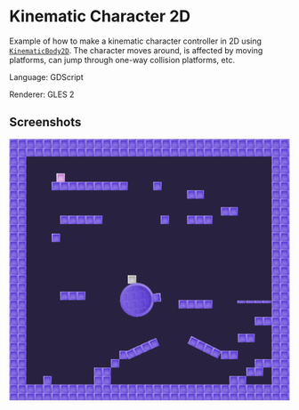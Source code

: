 # Kinematic Character 2D

Example of how to make a kinematic character controller in 2D using
[`KinematicBody2D`](https://docs.godotengine.org/en/latest/classes/class_kinematicbody2d.html).
The character moves around, is affected by moving platforms,
can jump through one-way collision platforms, etc. 

Language: GDScript

Renderer: GLES 2

## Screenshots

![Screenshot](screenshots/kinematic.png)
